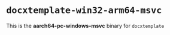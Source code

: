 # `docxtemplate-win32-arm64-msvc`

This is the **aarch64-pc-windows-msvc** binary for `docxtemplate`
